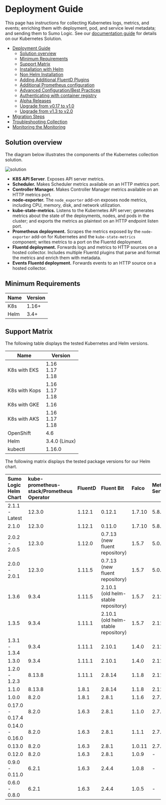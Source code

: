 # Deployment Guide

This page has instructions for collecting Kubernetes logs, metrics, and events;
enriching them with deployment, pod, and service level metadata; and sending them to Sumo Logic.
See our [documentation guide](https://help.sumologic.com/Solutions/Kubernetes_Solution)
for details on our Kubernetes Solution.

- [Deployment Guide](#deployment-guide)
  - [Solution overview](#solution-overview)
  - [Minimum Requirements](#minimum-requirements)
  - [Support Matrix](#support-matrix)
  - [Installation with Helm](./docs/Installation_with_Helm.md)
  - [Non Helm Installation](./docs/Non_Helm_Installation.md)
  - [Adding Additional FluentD Plugins](./docs/Additional_Fluentd_Plugins.md)
  - [Additional Prometheus configuration](./docs/additional_prometheus_configuration.md)
  - [Advanced Configuration/Best Practices](./docs/Best_Practices.md)
  - [Authenticating with container registry](./docs/Working_with_container_registries.md#authenticating-with-container-registry)
  - [Alpha Releases](./docs/Alpha_Release_Guide.md)
  - [Upgrade from v0.17 to v1.0](./docs/v1_migration_doc.md)
  - [Upgrade from v1.3 to v2.0](./docs/v2_migration_doc.md)
- [Migration Steps](./docs/Migration_Steps.md)
- [Troubleshooting Collection](./docs/Troubleshoot_Collection.md)
- [Monitoring the Monitoring](./docs/monitoring-lag.md)

## Solution overview

The diagram below illustrates the components of the Kubernetes collection solution.

![solution](/images/k8s_collection_diagram.png)

- **K8S API Server**. Exposes API server metrics.
- **Scheduler.** Makes Scheduler metrics available on an HTTP metrics port.
- **Controller Manager.** Makes Controller Manager metrics available on an HTTP metrics port.
- **node-exporter.** The `node_exporter` add-on exposes node metrics, including CPU,
  memory, disk, and network utilization.
- **kube-state-metrics.** Listens to the Kubernetes API server; generates metrics
  about the state of the deployments, nodes, and pods in the cluster; and exports
  the metrics as plaintext on an HTTP endpoint listen port.
- **Prometheus deployment.** Scrapes the metrics exposed by the `node-exporter`
  add-on for Kubernetes and the `kube-state-metrics` component; writes metrics
  to a port on the Fluentd deployment.
- **Fluentd deployment.** Forwards logs and metrics to HTTP sources on a hosted collector.
  Includes multiple Fluentd plugins that parse and format the metrics and enrich them with metadata.
- **Events Fluentd deployment.** Forwards events to an HTTP source on a hosted collector.

## Minimum Requirements

Name | Version
-------- | -----
K8s | 1.16+
Helm | 3.4+

## Support Matrix

The following table displays the tested Kubernetes and Helm versions.

Name | Version
-------- | -----
K8s with EKS | 1.16<br/>1.17<br/>1.18
K8s with Kops | 1.16<br/>1.17<br/>1.18
K8s with GKE | 1.16
K8s with AKS | 1.16<br/>1.17<br/>1.18
OpenShift | 4.6
Helm | 3.4.0 (Linux)
kubectl | 1.16.0

The following matrix displays the tested package versions for our Helm chart.

Sumo Logic Helm Chart | kube-prometheus-stack/Prometheus Operator | FluentD | Fluent Bit | Falco | Metrics Server | Telegraf Operator | Tailing Sidecar Operator
|:-------- |:-------- |:-------- |:-------- |:-------- |:-------- |:--------  |:--------
2.1.1 - Latest | 12.3.0 | 1.12.1 | 0.12.1 | 1.7.10 | 5.8.4 | 1.1.5 | 0.3.0
2.1.0 | 12.3.0 | 1.12.1 | 0.11.0 | 1.7.10 | 5.8.1 | 1.1.5 | 0.3.0
2.0.2 - 2.0.5 | 12.3.0 | 1.12.0 | 0.7.13 (new fluent repository) | 1.5.7 | 5.0.2 | 1.1.5 | -
2.0.0 - 2.0.1 | 12.3.0 | 1.11.5 | 0.7.13 (new fluent repository) | 1.5.7 | 5.0.2 | 1.1.5 | -
1.3.6 | 9.3.4 | 1.11.5 | 2.10.1 (old helm-stable repository) | 1.5.7 | 2.11.2 | 1.1.6 | -
1.3.5 | 9.3.4 | 1.11.1 | 2.10.1 (old helm-stable repository) | 1.5.7 | 2.11.2 | 1.1.6 | -
1.3.1 - 1.3.4 | 9.3.4 | 1.11.1 | 2.10.1 | 1.4.0 | 2.11.2 | 1.1.6 | -
1.3.0 | 9.3.4 | 1.11.1 | 2.10.1 | 1.4.0 | 2.11.2 | 1.1.4 | -
1.2.0 - 1.2.3 | 8.13.8 | 1.11.1 | 2.8.14 | 1.1.8 | 2.11.1 | -
1.1.0 | 8.13.8 | 1.8.1 | 2.8.14 | 1.1.8 | 2.11.1 | -
1.0.0 | 8.2.0 | 1.8.1 | 2.8.1 | 1.1.6 | 2.7.0 | -
0.17.0 - 0.17.4 | 8.2.0 | 1.6.3 | 2.8.1 | 1.1.0 | 2.7.0 | -
0.14.0 - 0.16.0 | 8.2.0 | 1.6.3 | 2.8.1 | 1.1.1 | 2.7.0 | -
0.13.0 | 8.2.0 | 1.6.3 | 2.8.1 | 1.0.11 | 2.7.0 | -
0.12.0 | 8.2.0 | 1.6.3 | 2.8.1 | 1.0.9  |  - | -
0.9.0 - 0.11.0 | 6.2.1 | 1.6.3 | 2.4.4 | 1.0.8   |  - | -
0.6.0 - 0.8.0 | 6.2.1 | 1.6.3 | 2.4.4 | 1.0.5    |  - | -
